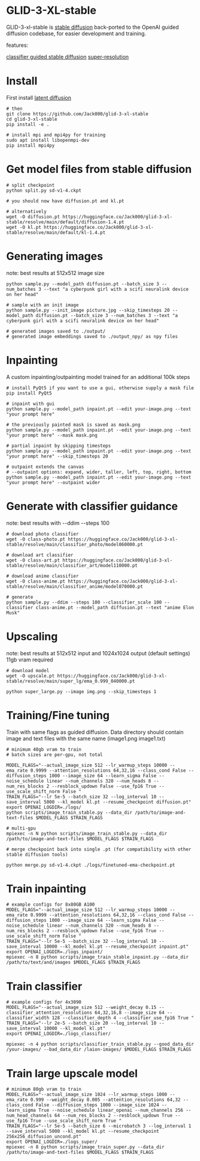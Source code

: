 # GLID-3-XL-stable

GLID-3-xl-stable is [stable diffusion](https://github.com/CompVis/stable-diffusion) back-ported to the OpenAI guided diffusion codebase, for easier development and training.

features:

[classifier guided stable diffusion](https://github.com/Jack000/glid-3-xl-stable/wiki/Classifier-guided-stable-diffusion)
[super-resolution](https://github.com/Jack000/glid-3-xl-stable/wiki/Double-diffusion-for-more-detailed-upscaling)

# Install

First install [latent diffusion](https://github.com/CompVis/latent-diffusion)
```
# then
git clone https://github.com/Jack000/glid-3-xl-stable
cd glid-3-xl-stable
pip install -e .

# install mpi and mpi4py for training
sudo apt install libopenmpi-dev
pip install mpi4py

```

# Get model files from stable diffusion

```
# split checkpoint
python split.py sd-v1-4.ckpt

# you should now have diffusion.pt and kl.pt

# alternatively
wget -O diffusion.pt https://huggingface.co/Jack000/glid-3-xl-stable/resolve/main/default/diffusion-1.4.pt
wget -O kl.pt https://huggingface.co/Jack000/glid-3-xl-stable/resolve/main/default/kl-1.4.pt

```

# Generating images
note: best results at 512x512 image size

```
python sample.py --model_path diffusion.pt --batch_size 3 --num_batches 3 --text "a cyberpunk girl with a scifi neuralink device on her head"

# sample with an init image
python sample.py --init_image picture.jpg --skip_timesteps 20 --model_path diffusion.pt --batch_size 3 --num_batches 3 --text "a cyberpunk girl with a scifi neuralink device on her head"

# generated images saved to ./output/
# generated image embeddings saved to ./output_npy/ as npy files
```

# Inpainting
A custom inpainting/outpainting model trained for an additional 100k steps

```
# install PyQt5 if you want to use a gui, otherwise supply a mask file
pip install PyQt5

# inpaint with gui
python sample.py --model_path inpaint.pt --edit your-image.png --text "your prompt here"

# the previously painted mask is saved as mask.png
python sample.py --model_path inpaint.pt --edit your-image.png --text "your prompt here" --mask mask.png

# partial inpaint by skipping timesteps
python sample.py --model_path inpaint.pt --edit your-image.png --text "your prompt here" --skip_timesteps 20

# outpaint extends the canvas
# --outpaint options: expand, wider, taller, left, top, right, bottom
python sample.py --model_path inpaint.pt --edit your-image.png --text "your prompt here" --outpaint wider
```

# Generate with classifier guidance
note: best results with --ddim --steps 100

```
# download photo classifier
wget -O class-photo.pt https://huggingface.co/Jack000/glid-3-xl-stable/resolve/main/classifier_photo/model060000.pt

# download art classifier
wget -O class-art.pt https://huggingface.co/Jack000/glid-3-xl-stable/resolve/main/classifier_art/model110000.pt

# download anime classifier
wget -O class-anime.pt https://huggingface.co/Jack000/glid-3-xl-stable/resolve/main/classifier_anime/model070000.pt

# generate
python sample.py --ddim --steps 100 --classifier_scale 100 --classifier class-anime.pt --model_path diffusion.pt --text "anime Elon Musk"

```

# Upscaling
note: best results at 512x512 input and 1024x1024 output (default settings) 11gb vram required
```
# download model
wget -O upscale.pt https://huggingface.co/Jack000/glid-3-xl-stable/resolve/main/super_lg/ema_0.999_040000.pt

python super_large.py --image img.png --skip_timesteps 1

```

# Training/Fine tuning
Train with same flags as guided diffusion. Data directory should contain image and text files with the same name (image1.png image1.txt)

```
# minimum 48gb vram to train
# batch sizes are per-gpu, not total

MODEL_FLAGS="--actual_image_size 512 --lr_warmup_steps 10000 --ema_rate 0.9999 --attention_resolutions 64,32,16 --class_cond False --diffusion_steps 1000 --image_size 64 --learn_sigma False --noise_schedule linear --num_channels 320 --num_heads 8 --num_res_blocks 2 --resblock_updown False --use_fp16 True --use_scale_shift_norm False "
TRAIN_FLAGS="--lr 5e-5 --batch_size 32 --log_interval 10 --save_interval 5000 --kl_model kl.pt --resume_checkpoint diffusion.pt"
export OPENAI_LOGDIR=./logs/
python scripts/image_train_stable.py --data_dir /path/to/image-and-text-files $MODEL_FLAGS $TRAIN_FLAGS

# multi-gpu
mpiexec -n N python scripts/image_train_stable.py --data_dir /path/to/image-and-text-files $MODEL_FLAGS $TRAIN_FLAGS
```

```
# merge checkpoint back into single .pt (for compatibility with other stable diffusion tools)

python merge.py sd-v1-4.ckpt ./logs/finetuned-ema-checkpoint.pt

```

# Train inpainting

```
# example configs for 8x80GB A100
MODEL_FLAGS="--actual_image_size 512 --lr_warmup_steps 10000 --ema_rate 0.9999 --attention_resolutions 64,32,16 --class_cond False --diffusion_steps 1000 --image_size 64 --learn_sigma False --noise_schedule linear --num_channels 320 --num_heads 8 --num_res_blocks 2 --resblock_updown False --use_fp16 True --use_scale_shift_norm False "
TRAIN_FLAGS="--lr 5e-5 --batch_size 32 --log_interval 10 --save_interval 10000 --kl_model kl.pt --resume_checkpoint inpaint.pt"
export OPENAI_LOGDIR=./logs_inpaint/
mpiexec -n 8 python scripts/image_train_stable_inpaint.py --data_dir /path/to/text/and/images $MODEL_FLAGS $TRAIN_FLAGS
```

# Train classifier

```
# example configs for 4x3090
MODEL_FLAGS="--actual_image_size 512 --weight_decay 0.15 --classifier_attention_resolutions 64,32,16,8 --image_size 64 --classifier_width 128 --classifier_depth 4 --classifier_use_fp16 True "
TRAIN_FLAGS="--lr 2e-5 --batch_size 20 --log_interval 10 --save_interval 10000 --kl_model kl.pt"
export OPENAI_LOGDIR=./logs_classifier/

mpiexec -n 4 python scripts/classifier_train_stable.py --good_data_dir /your-images/ --bad_data_dir /laion-images/ $MODEL_FLAGS $TRAIN_FLAGS
```

# Train large upscale model

```
# minimum 80gb vram to train
MODEL_FLAGS="--actual_image_size 1024 --lr_warmup_steps 1000 --ema_rate 0.999 --weight_decay 0.005 --attention_resolutions 64,32 --class_cond False --diffusion_steps 1000 --image_size 1024 --learn_sigma True --noise_schedule linear_openai --num_channels 256 --num_head_channels 64 --num_res_blocks 2 --resblock_updown True --use_fp16 True --use_scale_shift_norm True "
TRAIN_FLAGS="--lr 5e-5 --batch_size 6 --microbatch 3 --log_interval 1 --save_interval 5000 --kl_model kl.pt --resume_checkpoint 256x256_diffusion_uncond.pt"
export OPENAI_LOGDIR=./logs_super/
mpiexec -n 8 python scripts/image_train_super.py --data_dir /path/to/image-and-text-files $MODEL_FLAGS $TRAIN_FLAGS

```
